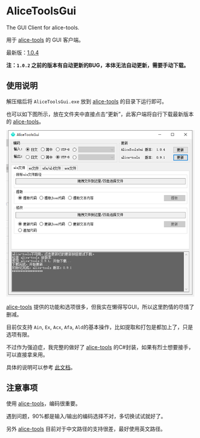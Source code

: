 # AliceToolsGui
The GUI Client for alice-tools.

用于 [alice-tools](https://github.com/nunuhara/alice-tools) 的 GUI 客户端。

最新版：[1.0.4](https://github.com/differentrain/AliceToolsGui/releases/download/1.0.4/AliceToolsGui1.0.4.zip)

**注：`1.0.2` 之前的版本有自动更新的BUG，本体无法自动更新，需要手动下载。**

## 使用说明

解压缩后将 `AliceToolsGui.exe` 放到 [alice-tools](https://github.com/nunuhara/alice-tools) 的目录下运行即可。

也可以如下图所示，放在文件夹中直接点击“更新”，此客户端将自行下载最新版本的 [alice-tools](https://github.com/nunuhara/alice-tools)。

![ScreenShot](https://raw.githubusercontent.com/differentrain/AliceToolsGui/main/Resources/ScreenShot.png)

[alice-tools](https://github.com/nunuhara/alice-tools) 提供的功能和选项很多，但我实在懒得写GUI，所以这里酌情的尽情了删减。

目前仅支持 `Ain`, `Ex`, `Acx`, `Afa`, `Ald`的基本操作，比如提取和打包是都加上了，只是选项有限。

不过作为强迫症，我完整的做好了 [alice-tools](https://github.com/nunuhara/alice-tools) 的C#封装，如果有烈士想要接手，可以直接拿来用。

具体的说明可以参考 [此文档](https://github.com/differentrain/AliceToolsProxies/blob/master/docs/AliceToolsProxies/AliceToolsProxy.md)。

## 注意事项

使用 [alice-tools](https://github.com/nunuhara/alice-tools)，编码很重要。

遇到问题，90%都是输入/输出的编码选择不对，多切换试试就好了。

另外 [alice-tools](https://github.com/nunuhara/alice-tools) 目前对于中文路径的支持很差，最好使用英文路径。
